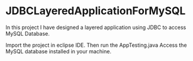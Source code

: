 # JDBCLayeredApplicationForMySQL
In this project I have designed a layered application using JDBC to access MySQL Database.

Import the project in eclipse IDE.
Then run the AppTesting.java
Access the MySQL database installed in your machine.
